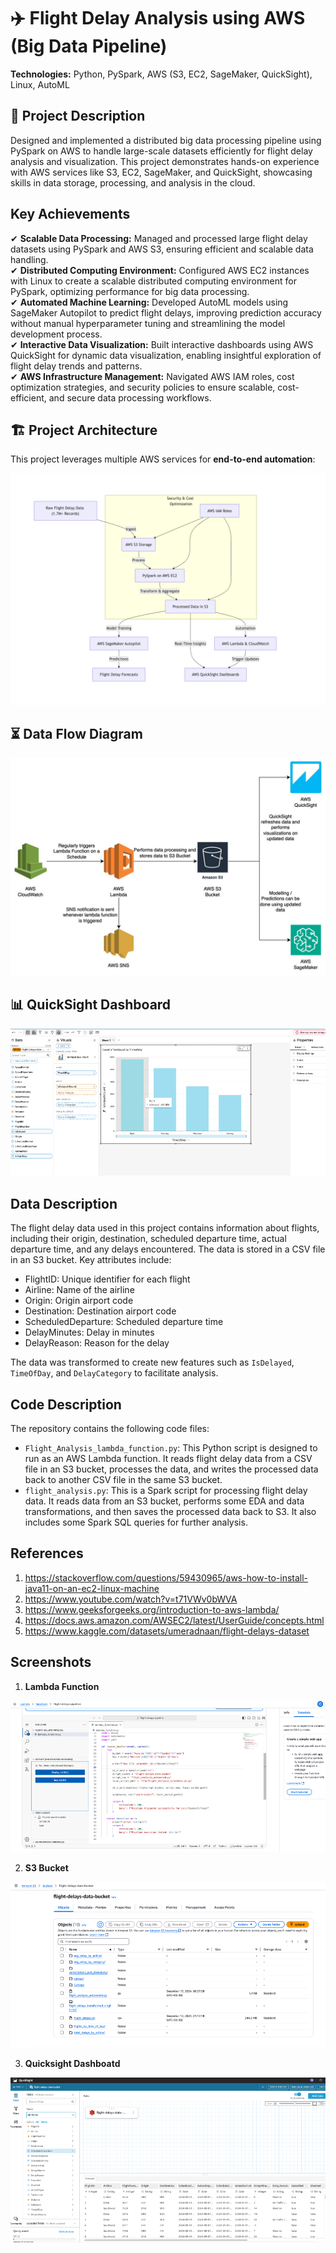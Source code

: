 # ✈️ Flight Delay Analysis using AWS (Big Data Pipeline)

**Technologies:** Python, PySpark, AWS (S3, EC2, SageMaker, QuickSight), Linux, AutoML

## 📌 Project Description
Designed and implemented a distributed big data processing pipeline using PySpark on AWS to handle large-scale datasets efficiently for flight delay analysis and visualization. This project demonstrates hands-on experience with AWS services like S3, EC2, SageMaker, and QuickSight, showcasing skills in data storage, processing, and analysis in the cloud.

## Key Achievements

✔   **Scalable Data Processing:** Managed and processed large flight delay datasets using PySpark and AWS S3, ensuring efficient and scalable data handling. \
✔   **Distributed Computing Environment:** Configured AWS EC2 instances with Linux to create a scalable distributed computing environment for PySpark, optimizing performance for big data processing. \
✔   **Automated Machine Learning:** Developed AutoML models using SageMaker Autopilot to predict flight delays, improving prediction accuracy without manual hyperparameter tuning and streamlining the model development process. \
✔   **Interactive Data Visualization:** Built interactive dashboards using AWS QuickSight for dynamic data visualization, enabling insightful exploration of flight delay trends and patterns. \
✔   **AWS Infrastructure Management:** Navigated AWS IAM roles, cost optimization strategies, and security policies to ensure scalable, cost-efficient, and secure data processing workflows.

## 🏗️ Project Architecture
This project leverages multiple AWS services for **end-to-end automation**:

![AWS Architecture](architecture-diagrams/aws_architecture.png)

## ⏳ Data Flow Diagram

![AWS Data Flow](architecture-diagrams/Flight_Delays.png)

## 📊 QuickSight Dashboard

![Quicksight2](screenshots/QuickSight2.png)

## Data Description

The flight delay data used in this project contains information about flights, including their origin, destination, scheduled departure time, actual departure time, and any delays encountered. The data is stored in a CSV file in an S3 bucket. Key attributes include:

*   FlightID: Unique identifier for each flight
*   Airline: Name of the airline
*   Origin: Origin airport code
*   Destination: Destination airport code
*   ScheduledDeparture: Scheduled departure time
*   DelayMinutes: Delay in minutes
*   DelayReason: Reason for the delay

The data was transformed to create new features such as `IsDelayed`, `TimeOfDay`, and `DelayCategory` to facilitate analysis.

## Code Description

The repository contains the following code files:

*   `Flight_Analysis_lambda_function.py`: This Python script is designed to run as an AWS Lambda function. It reads flight delay data from a CSV file in an S3 bucket, processes the data, and writes the processed data back to another CSV file in the same S3 bucket.
*   `flight_analysis.py`: This is a Spark script for processing flight delay data. It reads data from an S3 bucket, performs some EDA and data transformations, and then saves the processed data back to S3. It also includes some Spark SQL queries for further analysis.

## References

1. https://stackoverflow.com/questions/59430965/aws-how-to-install-java11-on-an-ec2-linux-machine
2. https://www.youtube.com/watch?v=t71VWv0bWVA
3. https://www.geeksforgeeks.org/introduction-to-aws-lambda/
4. https://docs.aws.amazon.com/AWSEC2/latest/UserGuide/concepts.html
5. https://www.kaggle.com/datasets/umeradnaan/flight-delays-dataset

## Screenshots 

1. **Lambda Function**

![Lambda Function](screenshots/Lambda_1.png)

2. **S3 Bucket**

![S3 Bucket](screenshots/S3_1.png)

3. **Quicksight Dashboatd**

![Quicksight](screenshots/QuickSight1.png)